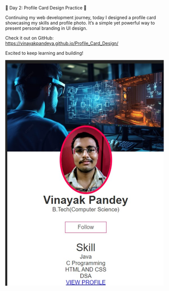 🌟 Day 2: Profile Card Design Practice 🌟

Continuing my web development journey, today I designed a profile card showcasing my skills and profile photo. It’s a simple yet powerful way to present personal branding in UI design.

Check it out on GitHub: https://vinayakpandeya.github.io/Profile_Card_Design/

Excited to keep learning and building!

![image alt](https://github.com/vinayakpandeya/Profile_Card_Design/blob/9edd76572fd0ac2357e1e0db0e5a89df43d75531/readme%20image.jpg)

